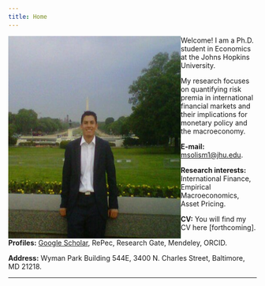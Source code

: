```yaml
---
title: Home
---
```



<img align="left" width="350" height="410" src="/images/home_img.jpg">

Welcome! I am a Ph.D. student in Economics at the Johns Hopkins University.

My research focuses on quantifying risk premia in international financial markets and their implications for monetary policy and the macroeconomy.

**E-mail:** <msolism1@jhu.edu>.

**Research interests:** International Finance, Empirical Macroeconomics, Asset Pricing.

**CV:** You will find my CV here [forthcoming].

**Profiles:** [Google Scholar](https://scholar.google.com/citations?user=psWsSL0AAAAJ&hl=en "Google Scholar - Pavel Solís"), 
RePec, Research Gate, Mendeley, ORCID.

**Address:**
Wyman Park Building 544E,
3400 N. Charles Street, 
Baltimore, MD 21218.

___
